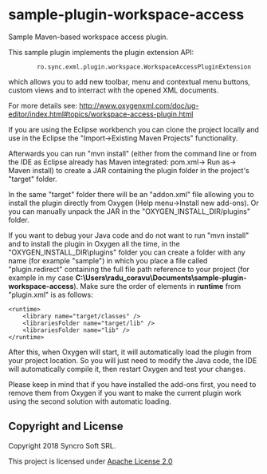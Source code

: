 # sample-plugin-workspace-access
Sample Maven-based workspace access plugin.

This sample plugin implements the plugin extension API: 

            ro.sync.exml.plugin.workspace.WorkspaceAccessPluginExtension

which allows you to add new toolbar, menu and contextual menu buttons, custom views and to interract with the opened XML documents.

For more details see: http://www.oxygenxml.com/doc/ug-editor/index.html#topics/workspace-access-plugin.html

If you are using the Eclipse workbench you can clone the project locally and use in the Eclipse the "Import->Existing Maven Projects" functionality.

Afterwards you can run "mvn install" (either from the command line or from the IDE as Eclipse already has Maven integrated: pom.xml-> Run as-> Maven install) to create a JAR containing the plugin folder in the project's "target" folder. 

In the same "target" folder there will be an "addon.xml" file allowing you to install the plugin directly from Oxygen (Help menu->Install new add-ons). Or you can manually unpack the JAR in the "OXYGEN_INSTALL_DIR/plugins" folder.

If you want to debug your Java code and do not want to run "mvn install" and to install the plugin in Oxygen all the time, in the "OXYGEN_INSTALL_DIR\plugins" folder you can create a folder with any name (for example "sample") in which you place a file called "plugin.redirect" containing the full file path reference to your project (for example in my case **C:\Users\radu_coravu\Documents\sample-plugin-workspace-access**). Make sure the order of elements in **runtime** from "plugin.xml" is as follows:

    <runtime>
        <library name="target/classes" />
	    <librariesFolder name="target/lib" />
	    <librariesFolder name="lib" />
    </runtime>
 
After this, when Oxygen will start, it will automatically load the plugin from your project location. So you will just need to modify the Java code, the IDE will automatically compile it, then restart Oxygen and test your changes.

Please keep in mind that if you have installed the add-ons first, you need to remove them from Oxygen if you want to make the current plugin work using the second solution with automatic loading.

Copyright and License
---------------------
Copyright 2018 Syncro Soft SRL.

This project is licensed under [Apache License 2.0](https://github.com/oxygenxml/sample-plugin-workspace-access/blob/master/LICENSE)
